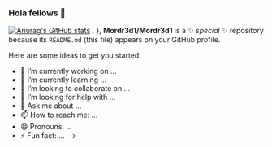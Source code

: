 ### Hola fellows  👋

[![Anurag's GitHub stats](https://github-readme-stats.vercel.app/api?username=Mordr3d1&show_icons=true&theme=radical)](https://github.com/anuraghazra/github-readme-stats)
,
  },
**Mordr3d1/Mordr3d1** is a ✨ _special_ ✨ repository because its `README.md` (this file) appears on your GitHub profile.

Here are some ideas to get you started:

- 🔭 I’m currently working on ...
- 🌱 I’m currently learning ...
- 👯 I’m looking to collaborate on ...
- 🤔 I’m looking for help with ...
- 💬 Ask me about ...
- 📫 How to reach me: ...
- 😄 Pronouns: ...
- ⚡ Fun fact: ...
-->
